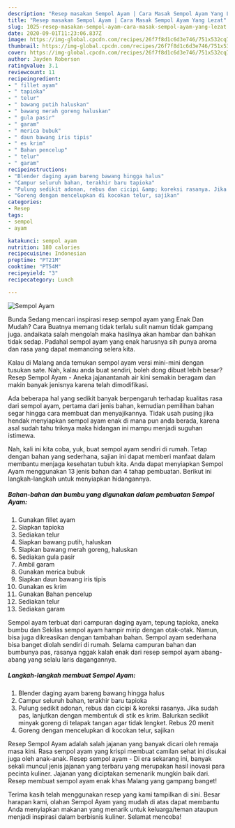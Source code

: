 ```yaml
---
description: "Resep masakan Sempol Ayam | Cara Masak Sempol Ayam Yang Lezat"
title: "Resep masakan Sempol Ayam | Cara Masak Sempol Ayam Yang Lezat"
slug: 1025-resep-masakan-sempol-ayam-cara-masak-sempol-ayam-yang-lezat
date: 2020-09-01T11:23:06.837Z
image: https://img-global.cpcdn.com/recipes/26f7f8d1c6d3e746/751x532cq70/sempol-ayam-foto-resep-utama.jpg
thumbnail: https://img-global.cpcdn.com/recipes/26f7f8d1c6d3e746/751x532cq70/sempol-ayam-foto-resep-utama.jpg
cover: https://img-global.cpcdn.com/recipes/26f7f8d1c6d3e746/751x532cq70/sempol-ayam-foto-resep-utama.jpg
author: Jayden Roberson
ratingvalue: 3.1
reviewcount: 11
recipeingredient:
- " fillet ayam"
- " tapioka"
- " telur"
- " bawang putih haluskan"
- " bawang merah goreng haluskan"
- " gula pasir"
- " garam"
- " merica bubuk"
- " daun bawang iris tipis"
- " es krim"
- " Bahan pencelup"
- " telur"
- " garam"
recipeinstructions:
- "Blender daging ayam bareng bawang hingga halus"
- "Campur seluruh bahan, terakhir baru tapioka"
- "Pulung sedikit adonan, rebus dan cicipi &amp; koreksi rasanya. Jika sudah pas, lanjutkan dengan membentuk di stik es krim. Balurkan sedikit minyak goreng di telapak tangan agar tidak lengket. Rebus 20 menit"
- "Goreng dengan mencelupkan di kocokan telur, sajikan"
categories:
- Resep
tags:
- sempol
- ayam

katakunci: sempol ayam 
nutrition: 180 calories
recipecuisine: Indonesian
preptime: "PT21M"
cooktime: "PT54M"
recipeyield: "3"
recipecategory: Lunch

---
```



![Sempol Ayam](https://img-global.cpcdn.com/recipes/26f7f8d1c6d3e746/751x532cq70/sempol-ayam-foto-resep-utama.jpg)

Bunda Sedang mencari inspirasi resep sempol ayam yang Enak Dan Mudah? Cara Buatnya memang tidak terlalu sulit namun tidak gampang juga. andaikata salah mengolah maka hasilnya akan hambar dan bahkan tidak sedap. Padahal sempol ayam yang enak harusnya sih punya aroma dan rasa yang dapat memancing selera kita.

Kalau di Malang anda temukan sempol ayam versi mini-mini dengan tusukan sate. Nah, kalau anda buat sendiri, boleh dong dibuat lebih besar? Resep Sempol Ayam - Aneka jajanantanah air kini semakin beragam dan makin banyak jenisnya karena telah dimodifikasi.

Ada beberapa hal yang sedikit banyak berpengaruh terhadap kualitas rasa dari sempol ayam, pertama dari jenis bahan, kemudian pemilihan bahan segar hingga cara membuat dan menyajikannya. Tidak usah pusing jika hendak menyiapkan sempol ayam enak di mana pun anda berada, karena asal sudah tahu triknya maka hidangan ini mampu menjadi suguhan istimewa.


Nah, kali ini kita coba, yuk, buat sempol ayam sendiri di rumah. Tetap dengan bahan yang sederhana, sajian ini dapat memberi manfaat dalam membantu menjaga kesehatan tubuh kita. Anda dapat menyiapkan Sempol Ayam menggunakan 13 jenis bahan dan 4 tahap pembuatan. Berikut ini langkah-langkah untuk menyiapkan hidangannya.

<!--inarticleads1-->

##### Bahan-bahan dan bumbu yang digunakan dalam pembuatan Sempol Ayam:

1. Gunakan  fillet ayam
1. Siapkan  tapioka
1. Sediakan  telur
1. Siapkan  bawang putih, haluskan
1. Siapkan  bawang merah goreng, haluskan
1. Sediakan  gula pasir
1. Ambil  garam
1. Gunakan  merica bubuk
1. Siapkan  daun bawang iris tipis
1. Gunakan  es krim
1. Gunakan  Bahan pencelup
1. Sediakan  telur
1. Sediakan  garam


Sempol ayam terbuat dari campuran daging ayam, tepung tapioka, aneka bumbu dan Sekilas sempol ayam hampir mirip dengan otak-otak. Namun, bisa juga dikreasikan dengan tambahan bahan. Sempol ayam sederhana bisa banget diolah sendiri di rumah. Selama campuran bahan dan bumbunya pas, rasanya nggak kalah enak dari resep sempol ayam abang-abang yang selalu laris dagangannya. 

<!--inarticleads2-->

##### Langkah-langkah membuat Sempol Ayam:

1. Blender daging ayam bareng bawang hingga halus
1. Campur seluruh bahan, terakhir baru tapioka
1. Pulung sedikit adonan, rebus dan cicipi &amp; koreksi rasanya. Jika sudah pas, lanjutkan dengan membentuk di stik es krim. Balurkan sedikit minyak goreng di telapak tangan agar tidak lengket. Rebus 20 menit
1. Goreng dengan mencelupkan di kocokan telur, sajikan


Resep Sempol Ayam adalah salah jajanan yang banyak dicari oleh remaja masa kini. Rasa sempol ayam yang krispi membuat camilan sehat ini disukai juga oleh anak-anak. Resep sempol ayam - Di era sekarang ini, banyak sekali muncul jenis jajanan yang terbaru yang merupakan hasil inovasi para pecinta kuliner. Jajanan yang diciptakan semenarik mungkin baik dari. Resep membuat sempol ayam enak khas Malang yang gampang banget! 

Terima kasih telah menggunakan resep yang kami tampilkan di sini. Besar harapan kami, olahan Sempol Ayam yang mudah di atas dapat membantu Anda menyiapkan makanan yang menarik untuk keluarga/teman ataupun menjadi inspirasi dalam berbisnis kuliner. Selamat mencoba!
